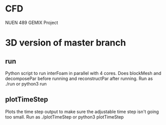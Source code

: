 # CFD
NUEN 489 GEMIX Project

# 3D version of master branch 

## run 
Python script to run interFoam in parallel with 4 cores. 
Does blockMesh and decomposePar before running and reconstructPar after running. 
Run as ./run or python3 run 

## plotTimeStep
Plots the time step output to make sure the adjustable time step isn't going too small. 
Run as ./plotTimeStep or python3 plotTimeStep 
